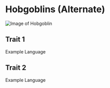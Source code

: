 # Hobgoblins (Alternate)

![Image of Hobgoblin](https://www.battlefieldbeers.co.uk/clear_cf/pub-media-catalog-product-h-o-hobgoblin_x520.png)

## Trait 1
Example Language
## Trait 2
Example Language


